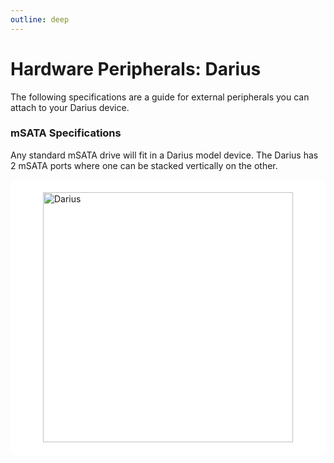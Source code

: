 ```yaml
---
outline: deep
---
```


# Hardware Peripherals: Darius

The following specifications are a guide for external peripherals you can attach to your Darius device.

### mSATA Specifications

Any standard mSATA drive will fit in a Darius model device. The Darius has 2 mSATA ports where one can be stacked vertically on the other. 

<div style="background: #ffffff; padding: 20px; border-radius: 10px;">
<img src="/mSATA_white.jpg" alt="Darius" width="400" style="display: block; margin-left: auto; margin-right: auto;"/>
</div>

